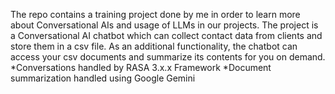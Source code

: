 The repo contains a training project done by me in order to learn more about Conversational AIs and usage of LLMs in our projects. The project is a Conversational AI chatbot which can collect contact data from clients and store them in a csv file. As an additional functionality, the chatbot can access your csv documents and summarize its contents for you on demand.
*Conversations handled by RASA 3.x.x Framework
*Document summarization handled using Google Gemini
